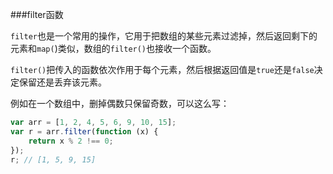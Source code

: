 ###filter函数

`filter`也是一个常用的操作，它用于把数组的某些元素过滤掉，然后返回剩下的元素和`map(`)类似，数组的`filter()`也接收一个函数。

`filter()`把传入的函数依次作用于每个元素，然后根据返回值是`true`还是`false`决定保留还是丢弃该元素。

例如在一个数组中，删掉偶数只保留奇数，可以这么写：

```js
var arr = [1, 2, 4, 5, 6, 9, 10, 15];
var r = arr.filter(function (x) {
    return x % 2 !== 0;
});
r; // [1, 5, 9, 15]
```